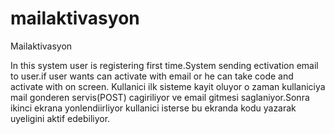 # mailaktivasyon
Mailaktivasyon

In this system user is registering  first time.System sending ectivation email to user.if user  wants can activate  with email or he can take code and activate with on screen.
Kullanici ilk sisteme kayit oluyor o zaman kullaniciya mail gonderen servis(POST) cagiriliyor ve email gitmesi saglaniyor.Sonra ikinci ekrana yonlendiirliyor kullanici isterse bu ekranda kodu yazarak uyeligini aktif edebiliyor.
